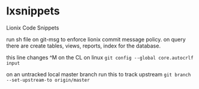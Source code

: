 # lxsnippets
Lionix Code Snippets

run sh file on git-msg to enforce lionix commit message policy.
on query there are create tables, views, reports, index for the database.

this line changes ^M on the CL on linux
`git config --global core.autocrlf input`

on an untracked local master branch run this to track upstream
`git branch --set-upstream-to origin/master`
